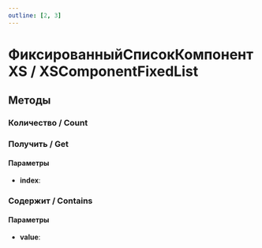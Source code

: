 ```yaml
---
outline: [2, 3]
---
```


# ФиксированныйСписокКомпонентXS / XSComponentFixedList


## Методы


### Количество / Count


### Получить / Get


#### Параметры

* **index**: 

### Содержит / Contains


#### Параметры

* **value**: 

